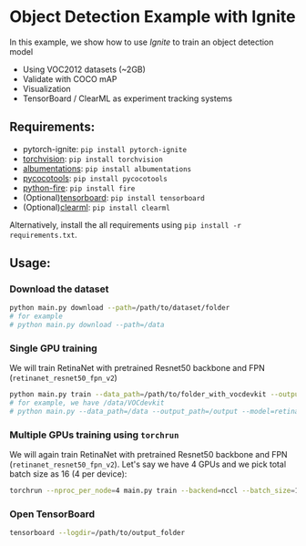# Object Detection Example with Ignite

In this example, we show how to use _Ignite_ to train an object detection model

- Using VOC2012 datasets (~2GB)
- Validate with COCO mAP
- Visualization
- TensorBoard / ClearML as experiment tracking systems

## Requirements:

- pytorch-ignite: `pip install pytorch-ignite`
- [torchvision](https://github.com/pytorch/vision): `pip install torchvision`
- [albumentations](https://github.com/albumentations-team/albumentations): `pip install albumentations`
- [pycocotools](https://cocodataset.org/): `pip install pycocotools`
- [python-fire](https://github.com/google/python-fire): `pip install fire`
- (Optional)[tensorboard](https://www.tensorflow.org/tensorboard): `pip install tensorboard`
- (Optional)[clearml](https://clear.ml/): `pip install clearml`

Alternatively, install the all requirements using `pip install -r requirements.txt`.

## Usage:

### Download the dataset

```bash
python main.py download --path=/path/to/dataset/folder
# for example
# python main.py download --path=/data
```

### Single GPU training

We will train RetinaNet with pretrained Resnet50 backbone and FPN (`retinanet_resnet50_fpn_v2`)

```bash
python main.py train --data_path=/path/to/folder_with_vocdevkit --output_path=/path/to/output_folder  --batch_size=2 --model=retinanet_resnet50_fpn_v2 --weights_backbone="ResNet50_Weights.IMAGENET1K_V1"
# for example, we have /data/VOCdevkit
# python main.py --data_path=/data --output_path=/output --model=retinanet_resnet50_fpn --weights_backbone="ResNet50_Weights.IMAGENET1K_V1"
```

### Multiple GPUs training using `torchrun`

We will again train RetinaNet with pretrained Resnet50 backbone and FPN (`retinanet_resnet50_fpn_v2`).
Let's say we have 4 GPUs and we pick total batch size as 16 (4 per device):

```bash
torchrun --nproc_per_node=4 main.py train --backend=nccl --batch_size=16 --data_path=/path/to/folder_with_vocdevkit --output_path=/path/to/output_folder --model=retinanet_resnet50_fpn_v2 --weights_backbone="ResNet50_Weights.IMAGENET1K_V1"
```

### Open TensorBoard


```bash
tensorboard --logdir=/path/to/output_folder
```